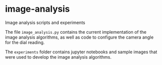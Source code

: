 # image-analysis
Image analysis scripts and experiments

The file `image_analysis.py` contains the current implementation of the image analysis algorithms, as well as code to configure the camera angle for the dial reading.

The `experiments` folder contains jupyter notebooks and sample images that were used to develop the image analysis algorithms.

